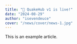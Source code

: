 ```yaml
---
title: "🎉 QuakeHub v1 is live!"
date: "2024-08-29"
author: "isevendeuce"
cover: "/news/cover/news-1.jpg"
---
```


This is an example article.